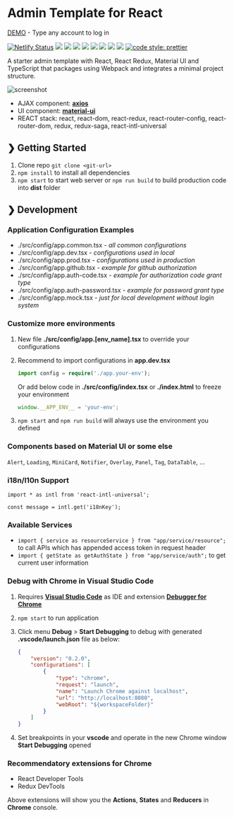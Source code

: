# Admin Template for React

[DEMO](https://admin-react.bndy.net/) - Type any account to log in

[![Netlify Status](https://api.netlify.com/api/v1/badges/f1d6e125-33e2-42a7-a97e-67a912d878af/deploy-status)](https://app.netlify.com/sites/admin-react/deploys)
![](https://img.shields.io/badge/Language-TypeScript-blue.svg)
![](https://img.shields.io/badge/Language-SCSS-blue.svg)
![](https://img.shields.io/badge/React-16.3-brightgreen.svg?logo=react)
![](https://img.shields.io/badge/React-Redux-brightgreen.svg?logo=react)
![](https://img.shields.io/badge/React-react--router--config-brightgreen.svg?logo=react)
![](https://img.shields.io/badge/React-react--intl-brightgreen.svg?logo=react)
![](https://img.shields.io/badge/React-connected--react--router-brightgreen.svg?logo=react)
![](https://img.shields.io/badge/React-Redux%20Saga-brightgreen.svg?logo=react)
[![code style: prettier](https://img.shields.io/badge/Code_Style-Prettier-ff69b4.svg)](https://github.com/prettier/prettier)

A starter admin template with React, React Redux, Material UI and TypeScript that packages using Webpack and integrates a minimal project structure.

![screenshot](https://raw.githubusercontent.com/bndynet/admin-template-for-react/master/docs/images/admin-home.png)

- AJAX component: **[axios](https://github.com/axios/axios)**
- UI component: **[material-ui](https://material-ui.com/)**
- REACT stack: react, react-dom, react-redux, react-router-config, react-router-dom, redux, redux-saga, react-intl-universal

## ❯ Getting Started

1. Clone repo `git clone <git-url>`
2. `npm install` to install all dependencies
3. `npm start` to start web server or `npm run build` to build production code into **dist** folder

## ❯ Development

### Application Configuration Examples

- ./src/config/app.common.tsx - _all common configurations_
- ./src/config/app.dev.tsx - _configurations used in local_
- ./src/config/app.prod.tsx - _configurations used in production_
- ./src/config/app.github.tsx - _example for github authorization_
- ./src/config/app.auth-code.tsx - _example for authorization code grant type_
- ./src/config/app.auth-password.tsx - _example for password grant type_
- ./src/config/app.mock.tsx - _just for local development without login system_

### Customize more environments

1. New file **./src/config/app.[env_name].tsx** to override your configurations

2. Recommend to import configurations in **app.dev.tsx**

    ```ts
    import config = require('./app.your-env');
    ```

    Or add below code in **./src/config/index.tsx** or **./index.html** to freeze your environment

    ```ts
    window.__APP_ENV__ = 'your-env';
    ```

3. `npm start` and `npm run build` will always use the environment you defined

### Components based on Material UI or some else

`Alert`, `Loading`, `MiniCard`, `Notifier`, `Overlay`, `Panel`, `Tag`, `DataTable`, ...

### i18n/l10n Support

```tsx
import * as intl from 'react-intl-universal';

const message = intl.get('i18nKey');
```

### Available Services

- `import { service as resourceService } from "app/service/resource";` to call APIs which has appended access token in request header
- `import { getState as getAuthState } from "app/service/auth";` to get current user information

### Debug with **Chrome** in **Visual Studio Code**

1. Requires **[Visual Studio Code](https://code.visualstudio.com/)** as IDE and extension **[Debugger for Chrome](https://marketplace.visualstudio.com/items?itemName=msjsdiag.debugger-for-chrome)**

1. `npm start` to run application

1. Click menu **Debug** > **Start Debugging** to debug with generated **.vscode/launch.json** file as below:

    ```json
    {
        "version": "0.2.0",
        "configurations": [
            {
                "type": "chrome",
                "request": "launch",
                "name": "Launch Chrome against localhost",
                "url": "http://localhost:8080",
                "webRoot": "${workspaceFolder}"
            }
        ]
    }
    ```

1. Set breakpoints in your **vscode** and operate in the new Chrome window **Start Debugging** opened

### Recommendatory extensions for **Chrome**

- React Developer Tools
- Redux DevTools

Above extensions will show you the **Actions**, **States** and **Reducers** in **Chrome** console.
